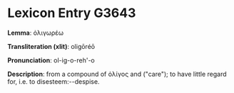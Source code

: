 # Lexicon Entry G3643

**Lemma**: ὀλιγωρέω

**Transliteration (xlit)**: oligōréō

**Pronunciation**: ol-ig-o-reh'-o

**Description**:
from a compound of ὀλίγος and  ("care"); to have little regard for, i.e. to disesteem:--despise.
